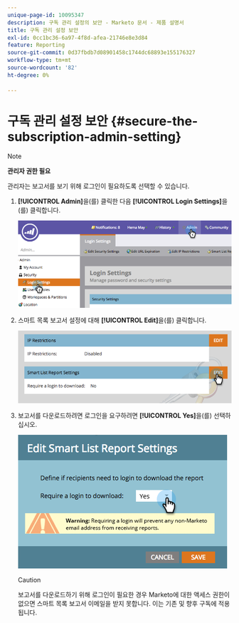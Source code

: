 ```yaml
---
unique-page-id: 10095347
description: 구독 관리 설정의 보안 - Marketo 문서 - 제품 설명서
title: 구독 관리 설정 보안
exl-id: 0cc1bc36-6a97-4f8d-afea-21746e8e3d84
feature: Reporting
source-git-commit: 0d37fbdb7d08901458c1744dc68893e155176327
workflow-type: tm+mt
source-wordcount: '82'
ht-degree: 0%

---
```


# 구독 관리 설정 보안 {#secure-the-subscription-admin-setting}

>[!NOTE]
>
>**관리자 권한 필요**

관리자는 보고서를 보기 위해 로그인이 필요하도록 선택할 수 있습니다.

1. **[!UICONTROL Admin]**&#x200B;을(를) 클릭한 다음 **[!UICONTROL Login Settings]**&#x200B;을(를) 클릭합니다.

   ![](assets/image2015-4-29-12-3a46-3a14.png)

1. 스마트 목록 보고서 설정에 대해 **[!UICONTROL Edit]**&#x200B;을(를) 클릭합니다.

   ![](assets/image2015-4-29-12-3a50-3a50.png)

1. 보고서를 다운로드하려면 로그인을 요구하려면 **[!UICONTROL Yes]**&#x200B;을(를) 선택하십시오.

   ![](assets/image2015-4-29-12-3a53-3a7.png)

   >[!CAUTION]
   >
   >보고서를 다운로드하기 위해 로그인이 필요한 경우 Marketo에 대한 액세스 권한이 없으면 스마트 목록 보고서 이메일을 받지 못합니다. 이는 기존 및 향후 구독에 적용됩니다.
